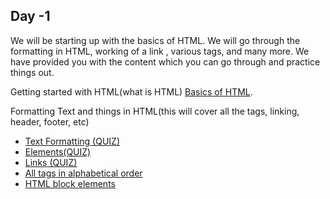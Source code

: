 <h2> Day -1 </h2>
We will be starting up with the basics of HTML. We will go through the formatting in HTML, working of a link , various tags, and many more. We have provided you with the content which you can go through and practice things out.

Getting started with HTML(what is HTML) [Basics of HTML](https://developer.mozilla.org/en-US/docs/Learn/HTML/Introduction_to_HTML/Getting_started).

Formatting Text and things in HTML(this will cover all the tags, linking, header, footer, etc)
<ul>

  <li> <a href="https://www.w3schools.com/html/html_formatting.asp">Text Formatting</a><a href ="https://quizizz.com/admin/quiz/5b8c96fb1ab47c00192aff7a/html-formatting-text" >  (QUIZ)</a></li>
  <li><a href="https://www.w3schools.com/html/html_elements.asp"> Elements</a><a href="https://quizizz.com/admin/quiz/5deef749ff87cf001bd871d6/html-elements">(QUIZ)</a> </li>
  <li><a href ="https://www.w3schools.com/html/html_links.asp"> Links</a><a href="https://quizizz.com/admin/quiz/5fcc3c21a17b84001d9dada1/html-links"> (QUIZ)</a></li>
  <li><a href="https://www.w3schools.com/tags/default.asp"> All tags in alphabetical order </a></li>
  <li><a href ="https://www.tutorialspoint.com/html/html_blocks.htm"> HTML block elements </a></li>
</ul>
